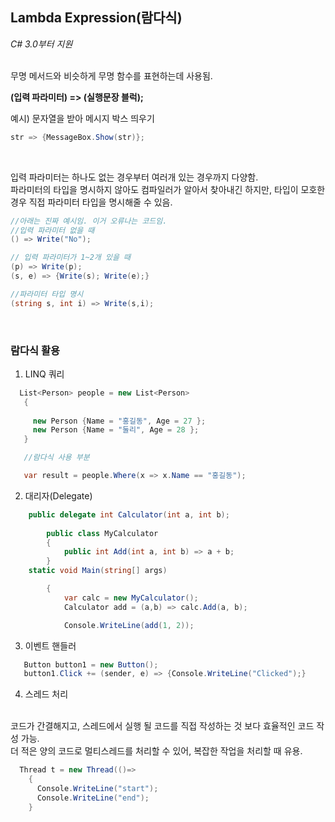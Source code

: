 ## Lambda Expression(람다식)
_C# 3.0부터 지원_

</br>
무명 메서드와 비슷하게 무명 함수를 표현하는데 사용됨.
</br>

**(입력 파라미터) => (실행문장 블럭);**
</br>

예시) 문자열을 받아 메시지 박스 띄우기
</br>

```cs
str => {MessageBox.Show(str)};
```
</br>

입력 파라미터는 하나도 없는 경우부터 여러개 있는 경우까지 다양함.
</br>
파라미터의 타입을 명시하지 않아도 컴파일러가 알아서 찾아내긴 하지만, 타입이 모호한 경우 직접 파라미터 타입을 명시해줄 수 있음.
</br>

```cs 
//아래는 진짜 예시임. 이거 오류나는 코드임.
//입력 파라미터 없을 때
() => Write("No");

// 입력 파라미터가 1~2개 있을 때
(p) => Write(p);
(s, e) => {Write(s); Write(e);}

//파라미터 타입 명시
(string s, int i) => Write(s,i);
```
</br>

### 람다식 활용

1. LINQ 쿼리
```cs
  List<Person> people = new List<Person>
   {
                
     new Person {Name = "홍길동", Age = 27 };
     new Person {Name = "둘리", Age = 28 };
   }

   //람다식 사용 부분

   var result = people.Where(x => x.Name == "홍길동");
```

2. 대리자(Delegate)
```cs
    public delegate int Calculator(int a, int b);
       
        public class MyCalculator
        {
            public int Add(int a, int b) => a + b;
        }
    static void Main(string[] args)

        {
            var calc = new MyCalculator();
            Calculator add = (a,b) => calc.Add(a, b);

            Console.WriteLine(add(1, 2));
```

3. 이벤트 핸들러
```cs
   Button button1 = new Button();
   button1.Click += (sender, e) => {Console.WriteLine("Clicked");}
```
4. 스레드 처리
</br>
     코드가 간결해지고, 스레드에서 실행 될 코드를 직접 작성하는 것 보다 효율적인 코드 작성 가능.
     </br>
     더 적은 양의 코드로 멀티스레드를 처리할 수 있어, 복잡한 작업을 처리할 때 유용.
     </br>

```cs
  Thread t = new Thread(()=>
    {
      Console.WriteLine("start");
      Console.WriteLine("end");
    }
